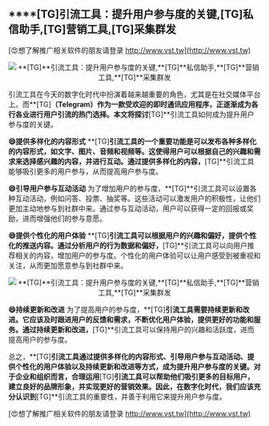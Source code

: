 ## ****[TG]**引流工具：提升用户参与度的关键,**[TG]**私信助手,**[TG]**营销工具,**[TG]**采集群发**

[😍想了解推广相关软件的朋友请登录 http://www.vst.tw](http://www.vst.tw)

 <center><img src="https://vst.tw/MP4/tuiguang/png/1.png" alt="**[TG]**引流工具：提升用户参与度的关键,**[TG]**私信助手,**[TG]**营销工具,**[TG]**采集群发"></center>

引流工具在今天的数字化时代中扮演着越来越重要的角色，尤其是在社交媒体平台上。而**[TG]**（Telegram）作为一款受欢迎的即时通讯应用程序，正逐渐成为各行各业进行用户引流的热门选择。本文将探讨**[TG]**引流工具如何成为提升用户参与度的关键。

**😄提供多样化的内容形式**
**[TG]**引流工具的一个重要功能是可以发布各种多样化的内容形式，如文字、图片、音频和视频等。这使得用户可以根据自己的兴趣和需求来选择感兴趣的内容，并进行互动。通过提供多样化的内容，**[TG]**引流工具能够吸引更多的用户参与，从而提高用户参与度。

**😄引导用户参与互动活动**
为了增加用户的参与度，**[TG]**引流工具可以设置各种互动活动，例如问答、投票、抽奖等。这些活动可以激发用户的积极性，让他们更加主动地参与到社群中来。通过参与互动活动，用户可以获得一定的回报或奖励，进而增强他们的参与意愿。

**😄提供个性化的用户体验**
**[TG]**引流工具可以根据用户的兴趣和偏好，提供个性化的推送内容。通过分析用户的行为数据和偏好，**[TG]**引流工具可以向用户推荐相关的内容，增加用户的参与度。个性化的用户体验可以让用户感受到被重视和关注，从而更加愿意参与到社群中来。

 <center><img src="https://vst.tw/MP4/tuiguang/png/6.png" alt="**[TG]**引流工具：提升用户参与度的关键,**[TG]**私信助手,**[TG]**营销工具,**[TG]**采集群发"></center>

**😄持续更新和改进**
为了提高用户的参与度，**[TG]**引流工具需要持续更新和改进。它应该及时跟进用户的反馈和需求，不断优化用户体验，提供更好的功能和服务。通过持续更新和改进，**[TG]**引流工具可以保持用户的兴趣和活跃度，进而提高用户的参与度。

总之，**[TG]**引流工具通过提供多样化的内容形式、引导用户参与互动活动、提供个性化的用户体验以及持续更新和改进等方式，成为提升用户参与度的关键。对于企业和组织而言，合理运用**[TG]**引流工具可以帮助他们吸引更多的目标用户，建立良好的品牌形象，并实现更好的营销效果。因此，在数字化时代，我们应该充分认识到**[TG]**引流工具的重要性，并善于利用它来提升用户参与度。

[😍想了解推广相关软件的朋友请登录 http://www.vst.tw](http://www.vst.tw)




